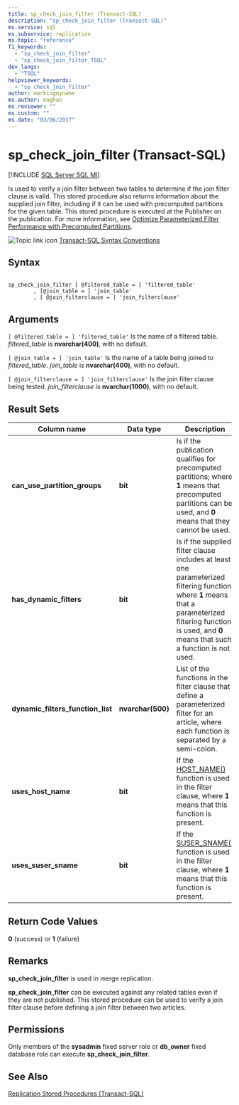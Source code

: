 ```yaml
---
title: sp_check_join_filter (Transact-SQL)
description: "sp_check_join_filter (Transact-SQL)"
ms.service: sql
ms.subservice: replication
ms.topic: "reference"
f1_keywords: 
  - "sp_check_join_filter"
  - "sp_check_join_filter_TSQL"
dev_langs: 
  - "TSQL"
helpviewer_keywords: 
  - "sp_check_join_filter"
author: markingmyname
ms.author: maghan
ms.reviewer: ""
ms.custom: ""
ms.date: "03/06/2017"
---
```


# sp_check_join_filter (Transact-SQL)

[!INCLUDE [SQL Server SQL MI](../../includes/applies-to-version/sql-asdbmi.md)]

Is used to verify a join filter between two tables to determine if the join filter clause is valid. This stored procedure also returns information about the supplied join filter, including if it can be used with precomputed partitions for the given table. This stored procedure is executed at the Publisher on the publication. For more information, see [Optimize Parameterized Filter Performance with Precomputed Partitions](../../relational-databases/replication/merge/parameterized-filters-optimize-for-precomputed-partitions.md).  
  
![Topic link icon](../../database-engine/configure-windows/media/topic-link.gif "Topic link icon") [Transact-SQL Syntax Conventions](../../t-sql/language-elements/transact-sql-syntax-conventions-transact-sql.md)  
  
## Syntax  
  
```  
  
sp_check_join_filter [ @filtered_table = ] 'filtered_table'  
        , [@join_table = ] 'join_table'  
        , [ @join_filterclause = ] 'join_filterclause'  
```  
  
## Arguments  
`[ @filtered_table = ] 'filtered_table'`
 Is the name of a filtered table. *filtered_table* is **nvarchar(400)**, with no default.  
  
`[ @join_table = ] 'join_table'`
 Is the name of a table being joined to *filtered_table*. *join_table* is **nvarchar(400)**, with no default.  
  
`[ @join_filterclause = ] 'join_filterclause'`
 Is the join filter clause being tested. *join_filterclause* is **nvarchar(1000)**, with no default.  
  
## Result Sets  
  
|Column name|Data type|Description|  
|-----------------|---------------|-----------------|  
|**can_use_partition_groups**|**bit**|Is if the publication qualifies for precomputed partitions; where **1** means that precomputed partitions can be used, and **0** means that they cannot be used.|  
|**has_dynamic_filters**|**bit**|Is if the supplied filter clause includes at least one parameterized filtering function; where **1** means that a parameterized filtering function is used, and **0** means that such a function is not used.|  
|**dynamic_filters_function_list**|**nvarchar(500)**|List of the functions in the filter clause that define a parameterized filter for an article, where each function is separated by a semi-colon.|  
|**uses_host_name**|**bit**|If the [HOST_NAME()](../../t-sql/functions/host-name-transact-sql.md) function is used in the filter clause, where **1** means that this function is present.|  
|**uses_suser_sname**|**bit**|If the [SUSER_SNAME()](../../t-sql/functions/suser-sname-transact-sql.md) function is used in the filter clause, where **1** means that this function is present.|  
  
## Return Code Values  
 **0** (success) or **1** (failure)  
  
## Remarks  
 **sp_check_join_filter** is used in merge replication.  
  
 **sp_check_join_filter** can be executed against any related tables even if they are not published. This stored procedure can be used to verify a join filter clause before defining a join filter between two articles.  
  
## Permissions  
 Only members of the **sysadmin** fixed server role or **db_owner** fixed database role can execute **sp_check_join_filter**.  
  
## See Also  
 [Replication Stored Procedures &#40;Transact-SQL&#41;](../../relational-databases/system-stored-procedures/replication-stored-procedures-transact-sql.md)  
  
  
